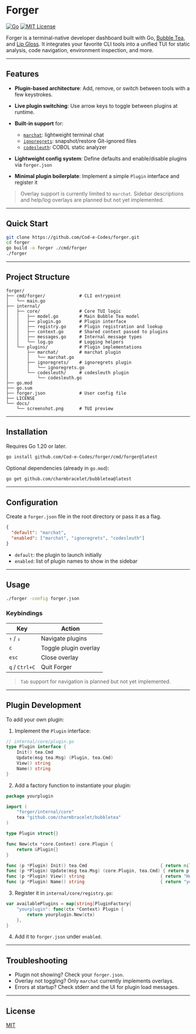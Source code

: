# Forger

[![Go](https://img.shields.io/badge/go-1.20%2B-blue)](https://go.dev) [![MIT License](https://img.shields.io/badge/license-MIT-green.svg)](LICENSE)

Forger is a terminal-native developer dashboard built with Go, [Bubble Tea](https://github.com/charmbracelet/bubbletea), and [Lip Gloss](https://github.com/charmbracelet/lipgloss). It integrates your favorite CLI tools into a unified TUI for static analysis, code navigation, environment inspection, and more.

---

## Features

* **Plugin-based architecture**: Add, remove, or switch between tools with a few keystrokes.
* **Live plugin switching**: Use arrow keys to toggle between plugins at runtime.
* **Built-in support** for:

  * [`marchat`](https://github.com/Cod-e-Codes/marchat): lightweight terminal chat
  * [`ignoregrets`](https://github.com/Cod-e-Codes/ignoregrets): snapshot/restore Git-ignored files
  * [`codesleuth`](https://github.com/Cod-e-Codes/codesleuth): COBOL static analyzer
* **Lightweight config system**: Define defaults and enable/disable plugins via `forger.json`
* **Minimal plugin boilerplate**: Implement a simple `Plugin` interface and register it

> Overlay support is currently limited to `marchat`. Sidebar descriptions and help/log overlays are planned but not yet implemented.

---

## Quick Start

```bash
git clone https://github.com/Cod-e-Codes/forger.git
cd forger
go build -o forger ./cmd/forger
./forger
```

---

## Project Structure

```text
forger/
├── cmd/forger/             # CLI entrypoint
│   └── main.go
├── internal/
│   ├── core/               # Core TUI logic
│   │   ├── model.go        # Main Bubble Tea model
│   │   ├── plugin.go       # Plugin interface
│   │   ├── registry.go     # Plugin registration and lookup
│   │   ├── context.go      # Shared context passed to plugins
│   │   ├── messages.go     # Internal message types
│   │   └── log.go          # Logging helpers
│   └── plugins/            # Plugin implementations
│       ├── marchat/        # marchat plugin
│       │   └── marchat.go
│       ├── ignoregrets/    # ignoregrets plugin
│       │   └── ignoregrets.go
│       └── codesleuth/     # codesleuth plugin
│           └── codesleuth.go
├── go.mod
├── go.sum
├── forger.json             # User config file
├── LICENSE
└── docs/
    └── screenshot.png      # TUI preview
```

---

## Installation

Requires Go 1.20 or later.

```bash
go install github.com/Cod-e-Codes/forger/cmd/forger@latest
```

Optional dependencies (already in `go.mod`):

```bash
go get github.com/charmbracelet/bubbletea@latest
```

---

## Configuration

Create a `forger.json` file in the root directory or pass it as a flag.

```json
{
  "default": "marchat",
  "enabled": ["marchat", "ignoregrets", "codesleuth"]
}
```

* `default`: the plugin to launch initially
* `enabled`: list of plugin names to show in the sidebar

---

## Usage

```bash
./forger -config forger.json
```

### Keybindings

| Key            | Action                |
| -------------- | --------------------- |
| `↑` / `↓`      | Navigate plugins      |
| `c`            | Toggle plugin overlay |
| `esc`          | Close overlay         |
| `q` / `Ctrl+C` | Quit Forger           |

> `Tab` support for navigation is planned but not yet implemented.

---

## Plugin Development

To add your own plugin:

1. Implement the `Plugin` interface:

```go
// internal/core/plugin.go
type Plugin interface {
    Init() tea.Cmd
    Update(msg tea.Msg) (Plugin, tea.Cmd)
    View() string
    Name() string
}
```

2. Add a factory function to instantiate your plugin:

```go
package yourplugin

import (
    "forger/internal/core"
    tea "github.com/charmbracelet/bubbletea"
)

type Plugin struct{}

func New(ctx *core.Context) core.Plugin {
    return &Plugin{}
}

func (p *Plugin) Init() tea.Cmd                            { return nil }
func (p *Plugin) Update(msg tea.Msg) (core.Plugin, tea.Cmd) { return p, nil }
func (p *Plugin) View() string                             { return "Hello from your plugin!" }
func (p *Plugin) Name() string                             { return "yourplugin" }
```

3. Register it in `internal/core/registry.go`:

```go
var availablePlugins = map[string]PluginFactory{
    "yourplugin": func(ctx *Context) Plugin {
        return yourplugin.New(ctx)
    },
}
```

4. Add it to `forger.json` under `enabled`.

---

## Troubleshooting

* Plugin not showing? Check your `forger.json`.
* Overlay not toggling? Only `marchat` currently implements overlays.
* Errors at startup? Check stderr and the UI for plugin load messages.

---

## License

[MIT](LICENSE)
